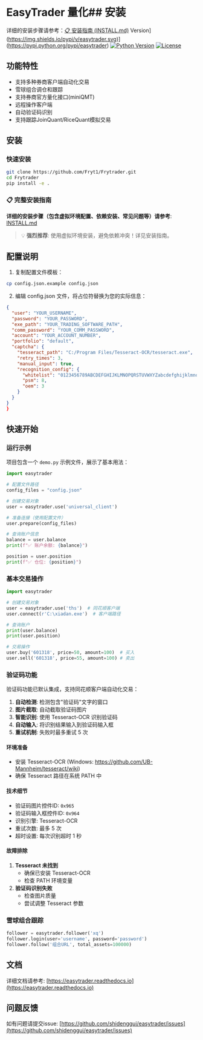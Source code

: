 # EasyTrader 量化## 安装

详细的安装步骤请参考：[📋 安装指南 (INSTALL.md)](./INSTALL.md) Version](https://img.shields.io/pypi/v/easytrader.svg)](https://pypi.python.org/pypi/easytrader)
[![Python Version](https://img.shields.io/pypi/pyversions/easytrader.svg)](https://pypi.python.org/pypi/easytrader)
[![License](https://img.shields.io/github/license/shidenggui/easytrader.svg)](https://github.com/shidenggui/easytrader/blob/master/LICENSE)

## 功能特性

- 支持多种券商客户端自动化交易
- 雪球组合调仓和跟踪
- 支持券商官方量化接口(miniQMT)
- 远程操作客户端
- 自动验证码识别
- 支持跟踪JoinQuant/RiceQuant模拟交易

## 安装

### 快速安装

```bash
git clone https://github.com/Fryt1/Frytrader.git
cd Frytrader
pip install -e .
```

### 📋 完整安装指南

**详细的安装步骤（包含虚拟环境配置、依赖安装、常见问题等）请参考**: [INSTALL.md](./INSTALL.md)

> 💡 **强烈推荐**: 使用虚拟环境安装，避免依赖冲突！详见安装指南。

## 配置说明

1. 复制配置文件模板：
```bash
cp config.json.example config.json
```

2. 编辑 config.json 文件，将占位符替换为您的实际信息：
```json
{
  "user": "YOUR_USERNAME",
  "password": "YOUR_PASSWORD",
  "exe_path": "YOUR_TRADING_SOFTWARE_PATH",
  "comm_password": "YOUR_COMM_PASSWORD",
  "account": "YOUR_ACCOUNT_NUMBER",
  "portfolio": "default",
  "captcha": {
    "tesseract_path": "C:/Program Files/Tesseract-OCR/tesseract.exe",
    "retry_times": 3,
    "manual_input": true,
    "recognition_config": {
      "whitelist": "0123456789ABCDEFGHIJKLMNOPQRSTUVWXYZabcdefghijklmnopqrstuvwxyz",
      "psm": 8,
      "oem": 3
    }
  }
}
}
```

## 快速开始

### 运行示例

项目包含一个 `demo.py` 示例文件，展示了基本用法：

```python
import easytrader

# 配置文件路径
config_files = "config.json"

# 创建交易对象
user = easytrader.use('universal_client')

# 准备连接（使用配置文件）
user.prepare(config_files)

# 查询账户信息
balance = user.balance
print(f"✅ 账户余额: {balance}")

position = user.position
print(f"✅ 仓位: {position}")
```

### 基本交易操作

```python
import easytrader

# 创建交易对象
user = easytrader.use('ths')  # 同花顺客户端
user.connect(r'C:\xiadan.exe')  # 客户端路径

# 查询账户
print(user.balance)
print(user.position)

# 交易操作
user.buy('601318', price=50, amount=100)  # 买入
user.sell('601318', price=55, amount=100) # 卖出
```

### 验证码功能

验证码功能已默认集成，支持同花顺客户端自动化交易：

1. **自动检测**: 检测包含"验证码"文字的窗口
2. **图片截取**: 自动截取验证码图片
3. **智能识别**: 使用 Tesseract-OCR 识别验证码
4. **自动输入**: 将识别结果输入到验证码输入框
5. **重试机制**: 失败时最多重试 5 次

#### 环境准备
- 安装 Tesseract-OCR (Windows: https://github.com/UB-Mannheim/tesseract/wiki)
- 确保 Tesseract 路径在系统 PATH 中

#### 技术细节
- 验证码图片控件ID: `0x965`
- 验证码输入框控件ID: `0x964`
- 识别引擎: Tesseract-OCR
- 重试次数: 最多 5 次
- 超时设置: 每次识别超时 1 秒

#### 故障排除
1. **Tesseract 未找到**
   - 确保已安装 Tesseract-OCR
   - 检查 PATH 环境变量
2. **验证码识别失败**
   - 检查图片质量
   - 尝试调整 Tesseract 参数

### 雪球组合跟踪

```python
follower = easytrader.follower('xq')
follower.login(user='username', password='password')
follower.follow('组合URL', total_assets=100000)
```

## 文档

详细文档请参考: [https://easytrader.readthedocs.io](https://easytrader.readthedocs.io)

## 问题反馈

如有问题请提交issue: [https://github.com/shidenggui/easytrader/issues](https://github.com/shidenggui/easytrader/issues)
